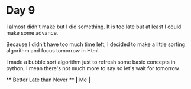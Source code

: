 # Day 9

I almost didn't make but I did something. It is too late but at least I could make some advance.

Because I didn't have too much time left, I decided to make a little sorting algorithm and focus tomorrow in Html.

I made a bubble sort algorithm just to refresh some basic concepts in python, I mean there's not much more to say so let's wait for tomorrow



** Better Late than Never **
**|** Me **|**

